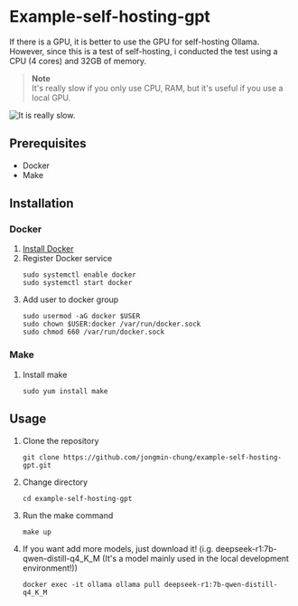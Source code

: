 # Example-self-hosting-gpt

If there is a GPU, it is better to use the GPU for self-hosting Ollama.
However, since this is a test of self-hosting, i conducted the test using a CPU (4 cores) and 32GB of memory.

> **Note**  
> It's really slow if you only use CPU, RAM, but it's useful if you use a local GPU.

![It is really slow.](Test.gif)

## Prerequisites

- Docker
- Make

## Installation

### Docker

1. [Install Docker](https://docs.docker.com/engine/install/rhel/)
2. Register Docker service
   ```shell
   sudo systemctl enable docker
   sudo systemctl start docker
     ```
3. Add user to docker group
   ```shell
   sudo usermod -aG docker $USER
   sudo chown $USER:docker /var/run/docker.sock
   sudo chmod 660 /var/run/docker.sock
    ```

### Make

1. Install make
   ```shell
   sudo yum install make
    ```

## Usage

1. Clone the repository
   ```shell
   git clone https://github.com/jongmin-chung/example-self-hosting-gpt.git
    ```

2. Change directory
   ```shell
   cd example-self-hosting-gpt
     ```
3. Run the make command
   ```shell
   make up
    ```

4. If you want add more models, just download it! (i.g. deepseek-r1:7b-qwen-distill-q4_K_M (It's a model mainly used in the local development environment!))
   ```shell
   docker exec -it ollama ollama pull deepseek-r1:7b-qwen-distill-q4_K_M
    ```